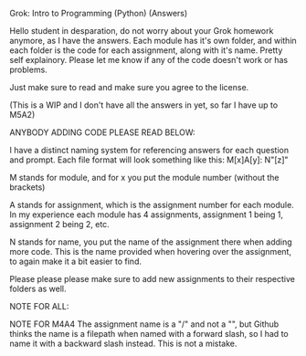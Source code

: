 Grok: Intro to Programming (Python) (Answers)

Hello student in desparation, do not worry about your Grok homework anymore, as I have the answers. Each module has it's own folder, and within each folder is the code for each assignment, along with it's name. Pretty self explainory. Please let me know if any of the code doesn't work or has problems.

Just make sure to read and make sure you agree to the license.

(This is a WIP and I don't have all the answers in yet, so far I have up to M5A2)


ANYBODY ADDING CODE PLEASE READ BELOW:



I have a distinct naming system for referencing answers for each question and prompt. Each file format will look something like this:
M[x]A[y]: N"[z]"

M stands for module, and for x you put the module number (without the brackets)

A stands for assignment, which is the assignment number for each module. In my experience each module has 4 assignments, assignment 1 being 1, assignment 2 being 2, etc.

N stands for name, you put the name of the assignment there when adding more code. This is the name provided when hovering over the assignment, to again make it a bit easier to find. 


Please please please make sure to add new assignments to their respective folders as well.

NOTE FOR ALL:

NOTE FOR M4A4
The assignment name is a "/" and not a "\", but Github thinks the name is a filepath when named with a forward slash, so I had to name it with a backward slash instead. This is not a mistake.